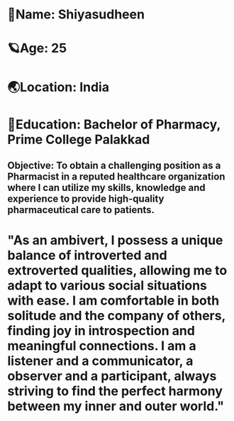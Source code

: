 # 🦋Name: Shiyasudheen 

# 🪐Age: 25 

# 🌏Location: India 

# 🌝Education: Bachelor of Pharmacy, Prime College Palakkad


## Objective: To obtain a challenging position as a Pharmacist in a reputed healthcare organization where I can utilize my skills, knowledge and experience to provide high-quality pharmaceutical care to patients.
 
 
 # "As an ambivert, I possess a unique balance of introverted and extroverted qualities, allowing me to adapt to various social situations with ease. I am comfortable in both solitude and the company of others, finding joy in introspection and meaningful connections. I am a listener and a communicator, a observer and a participant, always striving to find the perfect harmony between my inner and outer world."



